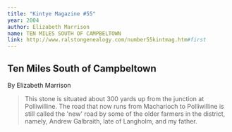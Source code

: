 ```yaml
---
title: "Kintye Magazine #55"
year: 2004
author: Elizabeth Marrison
name: TEN MILES SOUTH OF CAMPBELTOWN
link: http://www.ralstongenealogy.com/number55kintmag.htm#first
---
```


## Ten Miles South of Campbeltown

By Elizabeth Marrison

> This stone is situated about 300 yards up from the junction at Polliwilline. The road that now runs from Macharioch to Polliwilline is still called the 'new' road by some of the older farmers in the district, namely, Andrew Galbraith, late of Langholm, and my father.
